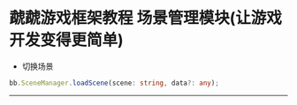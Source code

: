 # 虣虣游戏框架教程 场景管理模块(让游戏开发变得更简单)

- 切换场景

```typescript
bb.SceneManager.loadScene(scene: string, data?: any);
```
---